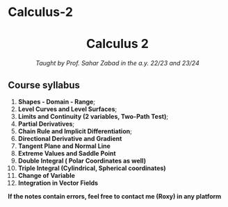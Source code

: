 # Calculus-2

<h1 align="center">Calculus 2</h1>
<p align="center"><i>Taught by Prof. Sahar Zabad in the a.y. 22/23 and 23/24</i></p>

## Course syllabus

1. **Shapes - Domain - Range**;
2. **Level Curves and Level Surfaces**;
3. **Limits and Continuity (2 variables, Two-Path Test)**;
4. **Partial Derivatives**;
5. **Chain Rule and Implicit Differentiation**;
6. **Directional Derivative and Gradient**
7. **Tangent Plane and Normal Line**
8. **Extreme Values and Saddle Point**
9. **Double Integral ( Polar Coordinates as well)**
10. **Triple Integral (Cylindrical, Spherical coordinates)**
11. **Change of Variable**
12. **Integration in Vector Fields**

**If the notes contain errors, feel free to contact me (Roxy) in any platform**
